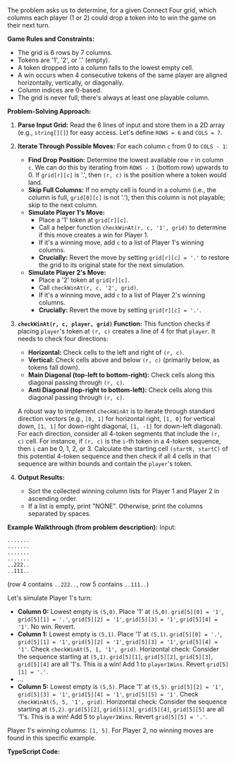 The problem asks us to determine, for a given Connect Four grid, which columns each player (1 or 2) could drop a token into to win the game on their next turn.

**Game Rules and Constraints:**
*   The grid is 6 rows by 7 columns.
*   Tokens are '1', '2', or '.' (empty).
*   A token dropped into a column falls to the lowest empty cell.
*   A win occurs when 4 consecutive tokens of the same player are aligned horizontally, vertically, or diagonally.
*   Column indices are 0-based.
*   The grid is never full; there's always at least one playable column.

**Problem-Solving Approach:**

1.  **Parse Input Grid:** Read the 6 lines of input and store them in a 2D array (e.g., `string[][]`) for easy access. Let's define `ROWS = 6` and `COLS = 7`.

2.  **Iterate Through Possible Moves:**
    For each column `c` from 0 to `COLS - 1`:
    *   **Find Drop Position:** Determine the lowest available row `r` in column `c`. We can do this by iterating from `ROWS - 1` (bottom row) upwards to 0. If `grid[r][c]` is '.', then `(r, c)` is the position where a token would land.
    *   **Skip Full Columns:** If no empty cell is found in a column (i.e., the column is full, `grid[0][c]` is not '.'), then this column is not playable; skip to the next column.
    *   **Simulate Player 1's Move:**
        *   Place a '1' token at `grid[r][c]`.
        *   Call a helper function `checkWinAt(r, c, '1', grid)` to determine if this move creates a win for Player 1.
        *   If it's a winning move, add `c` to a list of Player 1's winning columns.
        *   **Crucially:** Revert the move by setting `grid[r][c] = '.'` to restore the grid to its original state for the next simulation.
    *   **Simulate Player 2's Move:**
        *   Place a '2' token at `grid[r][c]`.
        *   Call `checkWinAt(r, c, '2', grid)`.
        *   If it's a winning move, add `c` to a list of Player 2's winning columns.
        *   **Crucially:** Revert the move by setting `grid[r][c] = '.'`.

3.  **`checkWinAt(r, c, player, grid)` Function:**
    This function checks if placing `player`'s token at `(r, c)` creates a line of 4 for that `player`. It needs to check four directions:
    *   **Horizontal:** Check cells to the left and right of `(r, c)`.
    *   **Vertical:** Check cells above and below `(r, c)` (primarily below, as tokens fall down).
    *   **Main Diagonal (top-left to bottom-right):** Check cells along this diagonal passing through `(r, c)`.
    *   **Anti Diagonal (top-right to bottom-left):** Check cells along this diagonal passing through `(r, c)`.

    A robust way to implement `checkWinAt` is to iterate through standard direction vectors (e.g., `[0, 1]` for horizontal right, `[1, 0]` for vertical down, `[1, 1]` for down-right diagonal, `[1, -1]` for down-left diagonal). For each direction, consider all 4-token segments that include the `(r, c)` cell. For instance, if `(r, c)` is the `i`-th token in a 4-token sequence, then `i` can be 0, 1, 2, or 3. Calculate the starting cell `(startR, startC)` of this potential 4-token sequence and then check if all 4 cells in that sequence are within bounds and contain the `player`'s token.

4.  **Output Results:**
    *   Sort the collected winning column lists for Player 1 and Player 2 in ascending order.
    *   If a list is empty, print "NONE". Otherwise, print the columns separated by spaces.

**Example Walkthrough (from problem description):**
Input:
```
.......
.......
.......
.......
..222..
..111..
```
(row 4 contains `..222..`, row 5 contains `..111..`)

Let's simulate Player 1's turn:
*   **Column 0:** Lowest empty is `(5,0)`. Place '1' at `(5,0)`. `grid[5][0] = '1'`, `grid[5][1] = '.'`, `grid[5][2] = '1'`, `grid[5][3] = '1'`, `grid[5][4] = '1'`. No win. Revert.
*   **Column 1:** Lowest empty is `(5,1)`. Place '1' at `(5,1)`. `grid[5][0] = '.'`, `grid[5][1] = '1'`, `grid[5][2] = '1'`, `grid[5][3] = '1'`, `grid[5][4] = '1'`.
    Check `checkWinAt(5, 1, '1', grid)`.
    Horizontal check: Consider the sequence starting at `(5,1)`. `grid[5][1]`, `grid[5][2]`, `grid[5][3]`, `grid[5][4]` are all '1's. This is a win! Add 1 to `player1Wins`.
    Revert `grid[5][1] = '.'`.
*   ...
*   **Column 5:** Lowest empty is `(5,5)`. Place '1' at `(5,5)`. `grid[5][2] = '1'`, `grid[5][3] = '1'`, `grid[5][4] = '1'`, `grid[5][5] = '1'`.
    Check `checkWinAt(5, 5, '1', grid)`.
    Horizontal check: Consider the sequence starting at `(5,2)`. `grid[5][2]`, `grid[5][3]`, `grid[5][4]`, `grid[5][5]` are all '1's. This is a win! Add 5 to `player1Wins`.
    Revert `grid[5][5] = '.'`.

Player 1's winning columns: `[1, 5]`.
For Player 2, no winning moves are found in this specific example.

**TypeScript Code:**